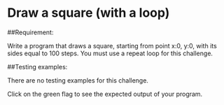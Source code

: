 # Draw a square (with a loop)

##Requirement:

Write a program that draws a square, starting from point x:0, y:0, with its sides equal to 100 steps. You must use a repeat loop for this challenge. 

##Testing examples:

There are no testing examples for this challenge.
 
Click on the green flag to see the expected output of your program.

